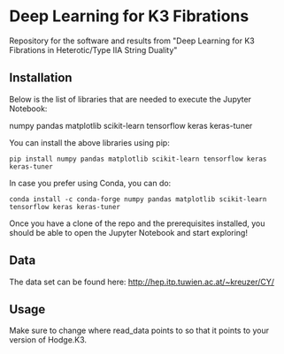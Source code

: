 # Deep Learning for K3 Fibrations

Repository for the software and results from "Deep Learning for K3 Fibrations in Heterotic/Type IIA String Duality"

## Installation

Below is the list of libraries that are needed to execute the Jupyter Notebook:

numpy
pandas
matplotlib
scikit-learn
tensorflow
keras
keras-tuner

You can install the above libraries using pip:

`pip install numpy pandas matplotlib scikit-learn tensorflow keras keras-tuner`

In case you prefer using Conda, you can do:

`conda install -c conda-forge numpy pandas matplotlib scikit-learn tensorflow keras keras-tuner`

Once you have a clone of the repo and the prerequisites installed, you should be able to open the Jupyter Notebook and start exploring!

## Data 

The data set can be found here: http://hep.itp.tuwien.ac.at/~kreuzer/CY/

## Usage

Make sure to change where read_data points to so that it points to your version of Hodge.K3.
